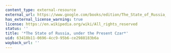 ```yaml
---
content_type: external-resource
external_url: https://www.google.com/books/edition/The_State_of_Russia_Under_the_Present_Cz/bWxAAQAAMAAJ?hl=en&gbpv=1
has_external_license_warning: true
license: https://en.wikipedia.org/wiki/All_rights_reserved
status: ''
title: '*The State of Russia, under the Present Czar*'
uid: 63418b11-0696-4cc9-95b6-ce2988183b6a
wayback_url: ''
---
```

